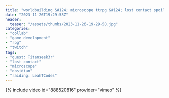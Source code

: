 ```yaml
---
title: "worldbuilding &#124; microscope ttrpg &#124; lost contact spoilers"
date: "2023-11-26T19:29:58Z"
header:
  teaser: "/assets/thumbs/2023-11-26-19-29-58.jpg"
categories:
- "collab"
- "game development"
- "rpg"
- "twitch"
tags:
- "guest: Titanseek3r"
- "lost contact"
- "microscope"
- "obsidian"
- "raiding: LeahTCodes"
---
```

{% include video id="888520816" provider="vimeo" %}
